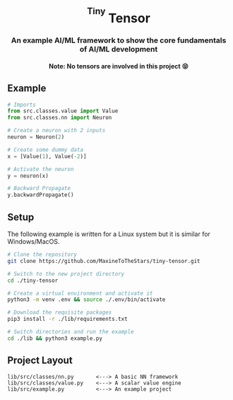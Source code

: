 <!-- Move text down -->
<br>

<!-- Header -->
<h1 align="center"><sup><sup>Tiny</sup></sup> Tensor</h1>

<!-- Description -->
<h3 align="center">An example AI/ML framework to show the core fundamentals of AI/ML development</h3>
<h4 align="center">Note: No tensors are involved in this project 😝</h4>

## Example
```py
# Imports
from src.classes.value import Value
from src.classes.nn import Neuron

# Create a neuron with 2 inputs
neuron = Neuron(2)

# Create some dummy data
x = [Value(1), Value(-2)]

# Activate the neuron
y = neuron(x)

# Backward Propagate
y.backwardPropagate()
```

## Setup
The following example is written for a Linux system but it is similar for Windows/MacOS.
```bash
# Clone the repository
git clone https://github.com/MaxineToTheStars/tiny-tensor.git

# Switch to the new project directory
cd ./tiny-tensor

# Create a virtual environment and activate it
python3 -m venv .env && source ./.env/bin/activate

# Download the requisite packages
pip3 install -r ./lib/requirements.txt

# Switch directories and run the example
cd ./lib && python3 example.py
```

## Project Layout
```
lib/src/classes/nn.py       <---> A basic NN framework
lib/src/classes/value.py    <---> A scalar value engine
lib/src/example.py          <---> An example project
```
